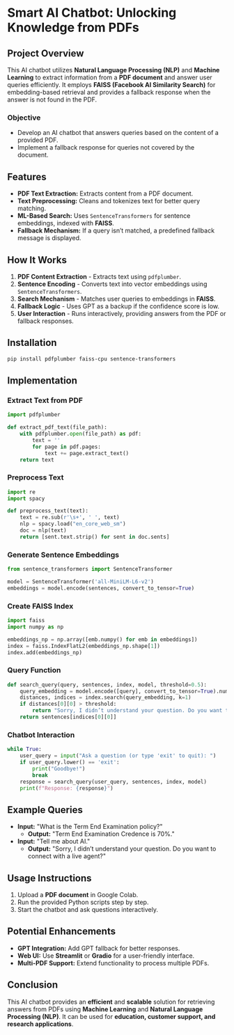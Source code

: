 #  Smart AI Chatbot: Unlocking Knowledge from PDFs

## Project Overview
This AI chatbot utilizes **Natural Language Processing (NLP)** and **Machine Learning** to extract information from a **PDF document** and answer user queries efficiently. It employs **FAISS (Facebook AI Similarity Search)** for embedding-based retrieval and provides a fallback response when the answer is not found in the PDF.

### Objective
- Develop an AI chatbot that answers queries based on the content of a provided PDF.
- Implement a fallback response for queries not covered by the document.

## Features
- **PDF Text Extraction:** Extracts content from a PDF document.
- **Text Preprocessing:** Cleans and tokenizes text for better query matching.
- **ML-Based Search:** Uses `SentenceTransformers` for sentence embeddings, indexed with **FAISS**.
- **Fallback Mechanism:** If a query isn’t matched, a predefined fallback message is displayed.

## How It Works
1. **PDF Content Extraction** - Extracts text using `pdfplumber`.
2. **Sentence Encoding** - Converts text into vector embeddings using `SentenceTransformers`.
3. **Search Mechanism** - Matches user queries to embeddings in **FAISS**.
4. **Fallback Logic** - Uses GPT as a backup if the confidence score is low.
5. **User Interaction** - Runs interactively, providing answers from the PDF or fallback responses.

## Installation
```sh
pip install pdfplumber faiss-cpu sentence-transformers
```

## Implementation
### Extract Text from PDF
```python
import pdfplumber

def extract_pdf_text(file_path):
    with pdfplumber.open(file_path) as pdf:
        text = ''
        for page in pdf.pages:
            text += page.extract_text()
    return text
```

### Preprocess Text
```python
import re
import spacy

def preprocess_text(text):
    text = re.sub(r'\s+', ' ', text)
    nlp = spacy.load("en_core_web_sm")
    doc = nlp(text)
    return [sent.text.strip() for sent in doc.sents]
```

### Generate Sentence Embeddings
```python
from sentence_transformers import SentenceTransformer

model = SentenceTransformer('all-MiniLM-L6-v2')
embeddings = model.encode(sentences, convert_to_tensor=True)
```

### Create FAISS Index
```python
import faiss
import numpy as np

embeddings_np = np.array([emb.numpy() for emb in embeddings])
index = faiss.IndexFlatL2(embeddings_np.shape[1])
index.add(embeddings_np)
```

### Query Function
```python
def search_query(query, sentences, index, model, threshold=0.5):
    query_embedding = model.encode([query], convert_to_tensor=True).numpy()
    distances, indices = index.search(query_embedding, k=1)
    if distances[0][0] > threshold:
        return "Sorry, I didn’t understand your question. Do you want to connect with a live agent?"
    return sentences[indices[0][0]]
```

### Chatbot Interaction
```python
while True:
    user_query = input("Ask a question (or type 'exit' to quit): ")
    if user_query.lower() == 'exit':
        print("Goodbye!")
        break
    response = search_query(user_query, sentences, index, model)
    print(f"Response: {response}")
```

## Example Queries
- **Input:** "What is the Term End Examination policy?"
  - **Output:** "Term End Examination Credence is 70%."
- **Input:** "Tell me about AI."
  - **Output:** "Sorry, I didn’t understand your question. Do you want to connect with a live agent?"

## Usage Instructions
1. Upload a **PDF document** in Google Colab.
2. Run the provided Python scripts step by step.
3. Start the chatbot and ask questions interactively.

## Potential Enhancements
- **GPT Integration:** Add GPT fallback for better responses.
- **Web UI:** Use **Streamlit** or **Gradio** for a user-friendly interface.
- **Multi-PDF Support:** Extend functionality to process multiple PDFs.

## Conclusion
This AI chatbot provides an **efficient** and **scalable** solution for retrieving answers from PDFs using **Machine Learning** and **Natural Language Processing (NLP)**. It can be used for **education, customer support, and research applications**.


